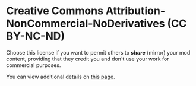 # Creative Commons Attribution-NonCommercial-NoDerivatives (CC BY-NC-ND)

Choose this license if you want to permit others to **_share_** (mirror) your mod content, providing that they credit you and don't use your work for commercial purposes.

You can view additional details on [this page](https://creativecommons.org/licenses/by-nc-nd/4.0/).